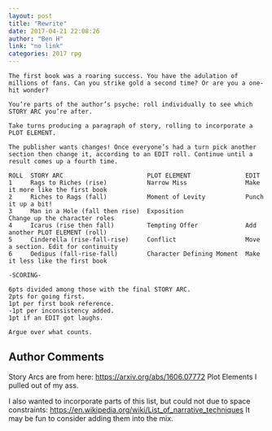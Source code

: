 ```yaml
---
layout: post
title: "Rewrite"
date: 2017-04-21 22:08:26
author: "Ben H"
link: "no link"
categories: 2017 rpg
---
```

```
The first book was a roaring success. You have the adulation of millions of fans. Can you strike gold a second time? Or are you a one-hit wonder?

You’re parts of the author’s psyche: roll individually to see which STORY ARC you’re after.

Take turns producing a paragraph of story, rolling to incorporate a PLOT ELEMENT.

The publisher wants changes! Once everyone’s had a turn pick another section then change it, according to an EDIT roll. Continue until a result comes up a fourth time.

ROLL  STORY ARC                       PLOT ELEMENT               EDIT
1     Rags to Riches (rise)           Narrow Miss                Make it more like the first book
2     Riches to Rags (fall)           Moment of Levity           Punch it up a bit!
3     Man in a Hole (fall then rise)  Exposition                 Change up the character roles
4     Icarus (rise then fall)         Tempting Offer             Add another PLOT ELEMENT (roll)
5     Cinderella (rise-fall-rise)     Conflict                   Move a section. Edit for continuity
6     Oedipus (fall-rise-fall)        Character Defining Moment  Make it less like the first book

-SCORING-

6pts divided among those with the final STORY ARC.
2pts for going first.
1pt per first book reference.
-1pt per inconsistency added.
1pt if an EDIT got laughs.

Argue over what counts.
```
## Author Comments 

Story Arcs are from here: https://arxiv.org/abs/1606.07772 Plot Elements I pulled out of my ass.

I also wanted to incorporate parts of this list, but could not due to space constraints: https://en.wikipedia.org/wiki/List_of_narrative_techniques It may be fun to consider adding them into the mix.
